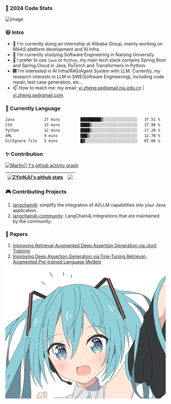 ### 🔋 2024 Code Stats

<!--
**Martin7-1/Martin7-1** is a ✨ _special_ ✨ repository because its `README.md` (this file) appears on your GitHub profile.
-->

<img width="1142" alt="image" src="https://github.com/user-attachments/assets/2f5c9c64-7a01-4c16-81a8-b67723ad5958" />

### 😆 Intro

* 💼 I'm currently doing an internship at Alibaba Group, mainly working on MAAS platform development and AI Infra.
* 🔭 I‘m currently studying Software Engineering in Nanjing University.
* 🌱 I prefer to use `Java` or `Python`, my main tech stack contains Spring Boot and Spring Cloud in Java, PyTorch and Transformers in Python.
* 🎆 I'm interested in AI Infra/RAG/Agent System with LLM. Currently, my research interests in LLM in SWE(Software Engineering), including code repair, test case generation, etc...
* 📫 How to reach me: my email: yi.zheng.se@smail.nju.edu.cn | yi.zheng.se@gmail.com.

### 🧸 Currently Language

<!--START_SECTION:waka-->

```txt
Java             27 mins         █████████▒░░░░░░░░░░░░░░░   37.51 %
CSV              13 mins         ████▒░░░░░░░░░░░░░░░░░░░░   17.98 %
Python           12 mins         ████▒░░░░░░░░░░░░░░░░░░░░   17.28 %
XML              9 mins          ███▒░░░░░░░░░░░░░░░░░░░░░   12.70 %
GitIgnore file   5 mins          █▓░░░░░░░░░░░░░░░░░░░░░░░   07.06 %
```

<!--END_SECTION:waka-->

### ✨ Contribution

[![Martin7-1's github activity graph](https://github-readme-activity-graph.vercel.app/graph?username=Martin7-1&theme=github)](https://github.com/ashutosh00710/github-readme-activity-graph)

| <a href="https://github.com/anuraghazra/github-readme-stats"><img align="center" src="https://github-readme-stats.vercel.app/api?username=Martin7-1&count_private=true&count_private=true&theme=tokyonight&include_all_commits=true&hide_border=true" alt="ZYinNJU's github stats" /></a> | <a href="https://github.com/anuraghazra/github-readme-stats"><img align="center" src="https://github-readme-stats.vercel.app/api/top-langs/?username=Martin7-1&layout=compact&theme=tokyonight&hide_border=true" /></a> |
| ------------- | ------------- |

### 🎮 Contributing Projects

1. [langchain4j](https://github.com/langchain4j/langchain4j): simplify the integration of AI/LLM capabilities into your Java application.
2. [langchain4j-community](https://github.com/langchain4j/langchain4j-community): LangChain4j integrations that are maintained by the community.

### 📎 Papers

1. [Improving Retrieval-Augmented Deep Assertion Generation via Joint Training](https://arxiv.org/pdf/2502.10696)
2. [Improving Deep Assertion Generation via Fine-Tuning Retrieval-Augmented Pre-trained Language Models](https://dl.acm.org/doi/pdf/10.1145/3721128)

<div align="center">
<img hight="300" width="700" alt="JPG" align="center" src="https://github.com/Martin7-1/Martin7-1/blob/main/assets/miku.jpg">
</div>


